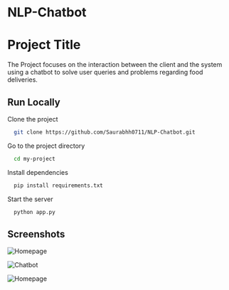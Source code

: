# NLP-Chatbot


# Project Title

The Project focuses on the interaction between the client and the system using a chatbot to solve user queries and problems regarding food deliveries.


## Run Locally

Clone the project

```bash
  git clone https://github.com/Saurabhh0711/NLP-Chatbot.git
```

Go to the project directory

```bash
  cd my-project
```

Install dependencies

```bash
  pip install requirements.txt
```

Start the server

```bash
  python app.py
```


## Screenshots

![Homepage](https://github.com/Saurabhh0711/NLP-Chatbot/assets/114343187/2df25d9c-4950-4b3e-becf-2112c45c2648)

![Chatbot](https://github.com/Saurabhh0711/NLP-Chatbot/assets/114343187/f00b3b5c-8bfe-41c2-bb6f-334dda6295b0)

![Homepage](https://github.com/Saurabhh0711/NLP-Chatbot/assets/114343187/35bf1af6-da8e-40e8-a2b6-70cfd0ec28dd)
